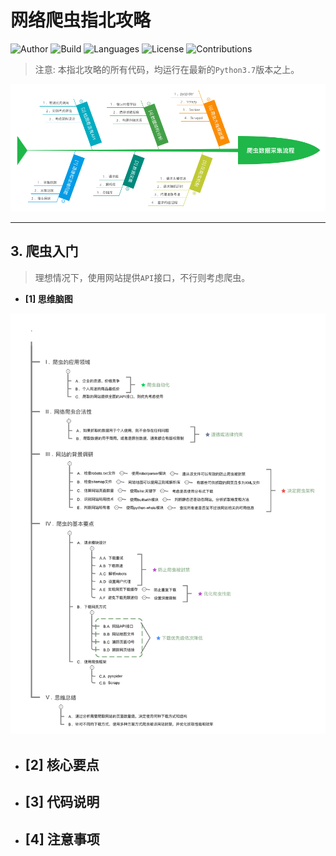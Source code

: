 # 网络爬虫指北攻略

![Author](https://img.shields.io/badge/Author-Escape-blue.svg)
![Build](https://img.shields.io/badge/Build-passing-brightgreen.svg)
![Languages](https://img.shields.io/badge/Languages-Python3.7-green.svg)
![License](https://img.shields.io/badge/License-MIT-orange.svg)
![Contributions](https://img.shields.io/badge/Contributions-welcome-ff69b4.svg)

> 注意: 本指北攻略的所有代码，均运行在最新的`Python3.7`版本之上。

![index](./images/crawler-advance-guide.png)

------------------

## 3. 爬虫入门

> 理想情况下，使用网站提供`API`接口，不行则考虑爬虫。

- **[1] 思维脑图**

![introduction-crawler](./images/introduction-crawler.svg)

- **[2] 核心要点**
  - 

- **[3] 代码说明**
  - 

- **[4] 注意事项**
  - 

